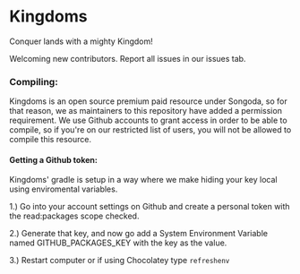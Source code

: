 # Kingdoms
Conquer lands with a mighty Kingdom!

Welcoming new contributors. Report all issues in our issues tab.

### Compiling:

Kingdoms is an open source premium paid resource under Songoda, so for that reason, we as maintainers to this repository have added a permission requirement.
We use Github accounts to grant access in order to be able to compile, so if you're on our restricted list of users, you will not be allowed to compile this resource.

#### Getting a Github token:

Kingdoms' gradle is setup in a way where we make hiding your key local using enviromental variables.

1.) Go into your account settings on Github and create a personal token with the read:packages scope checked.

2.) Generate that key, and now go add a System Environment Variable named GITHUB_PACKAGES_KEY with the key as the value.

3.) Restart computer or if using Chocolatey type `refreshenv`
